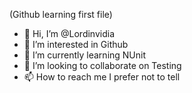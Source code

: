 (Github learning first file)
- 👋 Hi, I’m @Lordinvidia
- 👀 I’m interested in Github
- 🌱 I’m currently learning NUnit
- 💞️ I’m looking to collaborate on Testing
- 📫 How to reach me I prefer not to tell

<!---
Lordinvidia/Lordinvidia is a ✨ special ✨ repository because its `README.md` (this file) appears on your GitHub profile.
You can click the Preview link to take a look at your changes.
--->
